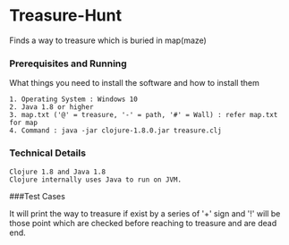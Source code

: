 # Treasure-Hunt

Finds a way to treasure which is buried in map(maze)   

### Prerequisites and Running

What things you need to install the software and how to install them

```
1. Operating System : Windows 10
2. Java 1.8 or higher
3. map.txt ('@' = treasure, '-' = path, '#' = Wall) : refer map.txt for map
4. Command : java -jar clojure-1.8.0.jar treasure.clj
```

### Technical Details

```
Clojure 1.8 and Java 1.8
Clojure internally uses Java to run on JVM.
```

###Test Cases

It will print the way to treasure if exist by a series of '+' sign and '!' will be those point which are checked before reaching to treasure and are dead end.
